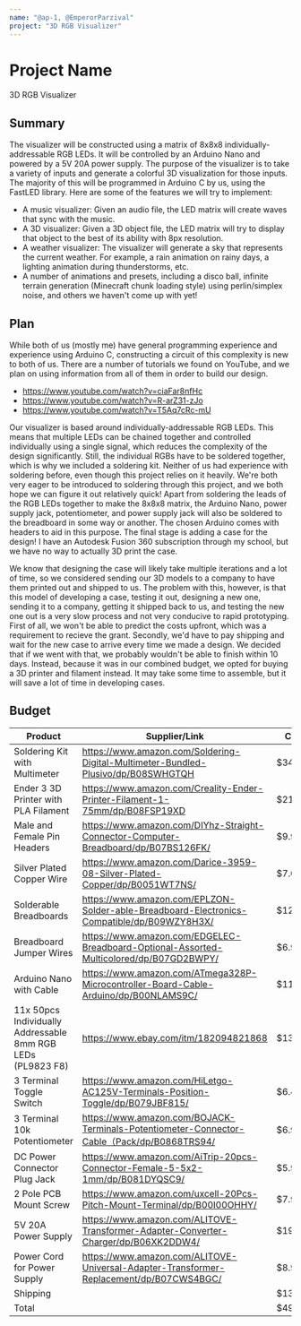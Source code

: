 ```yaml
---
name: "@ap-1, @EmperorParzival"
project: "3D RGB Visualizer"
---
```


# Project Name
3D RGB Visualizer

## Summary

The visualizer will be constructed using a matrix of 8x8x8 individually-addressable RGB LEDs. It will be controlled by an Arduino Nano and powered by a 5V 20A power supply. The purpose of the visualizer is to take a variety of inputs and generate a colorful 3D visualization for those inputs. The majority of this will be programmed in Arduino C by us, using the FastLED library. Here are some of the features we will try to implement:
- A music visualizer: Given an audio file, the LED matrix will create waves that sync with the music.
- A 3D visualizer: Given a 3D object file, the LED matrix will try to display that object to the best of its ability with 8px resolution.
- A weather visualizer: The visualizer will generate a sky that represents the current weather. For example, a rain animation on rainy days, a lighting animation during thunderstorms, etc.
- A number of animations and presets, including a disco ball, infinite terrain generation (Minecraft chunk loading style) using perlin/simplex noise, and others we haven't come up with yet!

## Plan

While both of us (mostly me) have general programming experience and experience using Arduino C, constructing a circuit of this complexity is new to both of us. There are a number of tutorials we found on YouTube, and we plan on using information from all of them in order to build our design.
- https://www.youtube.com/watch?v=ciaFar8nfHc
- https://www.youtube.com/watch?v=R-arZ31-zJo
- https://www.youtube.com/watch?v=T5Aq7cRc-mU

Our visualizer is based around individually-addressable RGB LEDs. This means that multiple LEDs can be chained together and controlled individually using a single signal, which reduces the complexity of the design significantly. Still, the individual RGBs have to be soldered together, which is why we included a soldering kit. Neither of us had experience with soldering before, even though this project relies on it heavily. We're both very eager to be introduced to soldering through this project, and we both hope we can figure it out relatively quick! Apart from soldering the leads of the RGB LEDs together to make the 8x8x8 matrix, the Arduino Nano, power supply jack, potentiometer, and power supply jack will also be soldered to the breadboard in some way or another. The chosen Arduino comes with headers to aid in this purpose. The final stage is adding a case for the design! I have an Autodesk Fusion 360 subscription through my school, but we have no way to actually 3D print the case.

We know that designing the case will likely take multiple iterations and a lot of time, so we considered sending our 3D models to a company to have them printed out and shipped to us. The problem with this, however, is that this model of developing a case, testing it out, designing a new one, sending it to a company, getting it shipped back to us, and testing the new one out is a very slow process and not very conducive to rapid prototyping. First of all, we won't be able to predict the costs upfront, which was a requirement to recieve the grant. Secondly, we'd have to pay shipping and wait for the new case to arrive every time we made a design. We decided that if we went with that, we probably wouldn't be able to finish within 10 days. Instead, because it was in our combined budget, we opted for buying a 3D printer and filament instead. It may take some time to assemble, but it will save a lot of time in developing cases.

## Budget

| Product | Supplier/Link | Cost |
| - | - | - |
| Soldering Kit with Multimeter | https://www.amazon.com/Soldering-Digital-Multimeter-Bundled-Plusivo/dp/B08SWHGTQH | $34.18 |
| Ender 3 3D Printer with PLA Filament | https://www.amazon.com/Creality-Ender-Printer-Filament-1-75mm/dp/B08FSP19XD | $210.99 |
| Male and Female Pin Headers | https://www.amazon.com/DIYhz-Straight-Connector-Computer-Breadboard/dp/B07BS126FK/ | $9.99 |
| Silver Plated Copper Wire | https://www.amazon.com/Darice-3959-08-Silver-Plated-Copper/dp/B0051WT7NS/ | $7.00 |
| Solderable Breadboards | https://www.amazon.com/EPLZON-Solder-able-Breadboard-Electronics-Compatible/dp/B09WZY8H3X/ | $12.59 |
| Breadboard Jumper Wires | https://www.amazon.com/EDGELEC-Breadboard-Optional-Assorted-Multicolored/dp/B07GD2BWPY/ | $6.99 |
| Arduino Nano with Cable | https://www.amazon.com/ATmega328P-Microcontroller-Board-Cable-Arduino/dp/B00NLAMS9C/ | $11.99 |
| 11x 50pcs Individually Addressable 8mm RGB LEDs (PL9823 F8) | https://www.ebay.com/itm/182094821868 | $131.78 |
| 3 Terminal Toggle Switch | https://www.amazon.com/HiLetgo-AC125V-Terminals-Position-Toggle/dp/B079JBF815/ | $6.49 |
| 3 Terminal 10k Potentiometer | https://www.amazon.com/BOJACK-Terminals-Potentiometer-Connector-Cable（Pack/dp/B0868TRS94/ | $6.99 |
| DC Power Connector Plug Jack | https://www.amazon.com/AiTrip-20pcs-Connector-Female-5-5x2-1mm/dp/B081DYQSC9/ | $5.99 |
| 2 Pole PCB Mount Screw | https://www.amazon.com/uxcell-20Pcs-Pitch-Mount-Terminal/dp/B00I00OHHY/ | $7.99 |
| 5V 20A Power Supply | https://www.amazon.com/ALITOVE-Transformer-Adapter-Converter-Charger/dp/B06XK2DDW4/ | $19.99 |
| Power Cord for Power Supply | https://www.amazon.com/ALITOVE-Universal-Adapter-Transformer-Replacement/dp/B07CWS4BGC/ | $8.99 |
| Shipping | | $13.96 |
| Total | | $495.91 |
